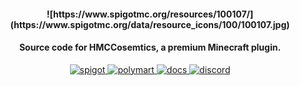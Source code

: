 <h4 align="center">![https://www.spigotmc.org/resources/100107/](https://www.spigotmc.org/data/resource_icons/100/100107.jpg)</h4>

<h4 align="center">Source code for HMCCosemtics, a premium Minecraft plugin.</h4>

<p align="center">
    <a href="https://www.spigotmc.org/resources/100107/">
        <img alt="spigot" src="https://img.shields.io/badge/SPIGOT-HMCCosmetics-yellow?style=for-the-badge"/>
    </a>
    <a href="https://polymart.org/resource/1879">
        <img alt="polymart" src="https://img.shields.io/badge/POLYMART-HMCCosmetics-brightgreen?style=for-the-badge"/>
    </a>
    <a href="https://docs.hibiscusmc.com/">
        <img alt="docs" src="https://img.shields.io/badge/Documentation-brightgreen?style=for-the-badge"/>
    </a>
    <a href="https://discord.gg/pcm8kWrdNt">
        <img alt="discord" src="https://img.shields.io/badge/Discord Support-blue?style=for-the-badge"/>
    </a>
</p> 